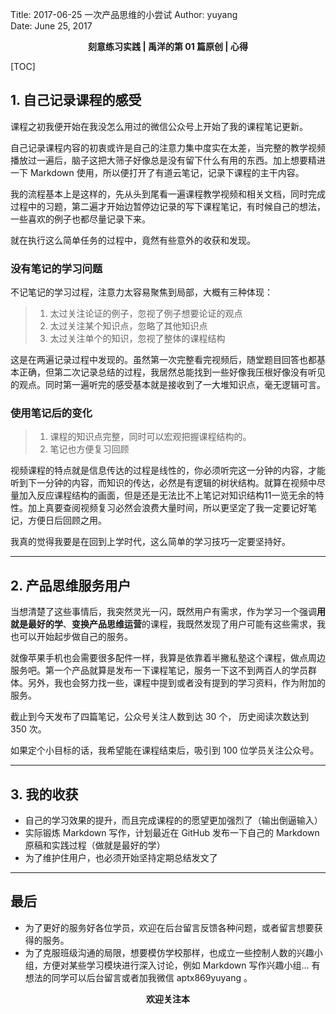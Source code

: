 Title:  2017-06-25 一次产品思维的小尝试
Author: yuyang  
Date:   June 25, 2017  


<p align="center"><strong> 刻意练习实践 | 禹洋的第 01 篇原创  | 心得</strong></p>



[TOC]


## 1. 自己记录课程的感受

课程之初我便开始在我没怎么用过的微信公众号上开始了我的课程笔记更新。

自己记录课程内容的初衷或许是自己的注意力集中度实在太差，当完整的教学视频播放过一遍后，脑子这把大筛子好像总是没有留下什么有用的东西。加上想要精进一下 Markdown 使用，所以便打开了有道云笔记，记录下课程的主干内容。

我的流程基本上是这样的，先从头到尾看一遍课程教学视频和相关文档，同时完成过程中的习题，第二遍才开始边暂停边记录的写下课程笔记，有时候自己的想法，一些喜欢的例子也都尽量记录下来。

就在执行这么简单任务的过程中，竟然有些意外的收获和发现。

### 没有笔记的学习问题
不记笔记的学习过程，注意力太容易聚焦到局部，大概有三种体现：
> 1. 太过关注论证的例子，忽视了例子想要论证的观点
> 2. 太过关注某个知识点，忽略了其他知识点
> 3. 太过关注单个的知识，忽视了整体的课程结构

这是在两遍记录过程中发现的。虽然第一次完整看完视频后，随堂题目回答也都基本正确，但第二次记录总结的过程，我居然总能找到一些好像我压根好像没有听见的观点。同时第一遍听完的感受基本就是接收到了一大堆知识点，毫无逻辑可言。

### 使用笔记后的变化
> 1. 课程的知识点完整，同时可以宏观把握课程结构的。
> 2. 笔记也方便复习回顾

视频课程的特点就是信息传达的过程是线性的，你必须听完这一分钟的内容，才能听到下一分钟的内容，而知识的传达，必然是有逻辑的树状结构。就算在视频中尽量加入反应课程结构的画面，但是还是无法比不上笔记对知识结构11一览无余的特性。加上真要查阅视频复习必然会浪费大量时间，所以更坚定了我一定要记好笔记，方便日后回顾之用。

我真的觉得我要是在回到上学时代，这么简单的学习技巧一定要坚持好。


- - - - 


## 2. 产品思维服务用户

当想清楚了这些事情后，我突然灵光一闪，既然用户有需求，作为学习一个强调**用就是最好的学**、**变换产品思维运营**的课程，我既然发现了用户可能有这些需求，我也可以开始起步做自己的服务。

就像苹果手机也会需要很多配件一样，我算是依靠着半撇私塾这个课程，做点周边服务吧。第一个产品就算是发布一下课程笔记，服务一下这不到两百人的学员群体。另外，我也会努力找一些，课程中提到或者没有提到的学习资料，作为附加的服务。

截止到今天发布了四篇笔记，公众号关注人数到达 30 个，    历史阅读次数达到 350 次。

如果定个小目标的话，我希望能在课程结束后，吸引到 100 位学员关注公众号。


- - - - 


## 3. 我的收获
* 自己的学习效果的提升，而且完成课程的的愿望更加强烈了（输出倒逼输入）
* 实际锻炼 Markdown 写作，计划最近在 GitHub 发布一下自己的 Markdown 原稿和实践过程（做就是最好的学）
* 为了维护住用户，也必须开始坚持定期总结发文了

- - - - -

## 最后
* 为了更好的服务好各位学员，欢迎在后台留言反馈各种问题，或者留言想要获得的服务。
* 为了克服班级沟通的局限，想要模仿学校那样，也成立一些控制人数的兴趣小组，方便对某些学习模块进行深入讨论，例如 Markdown 写作兴趣小组... 有想法的同学可以后台留言或者加我微信 aptx869yuyang 。

<p align="center"><strong> 欢迎关注本</strong></p>